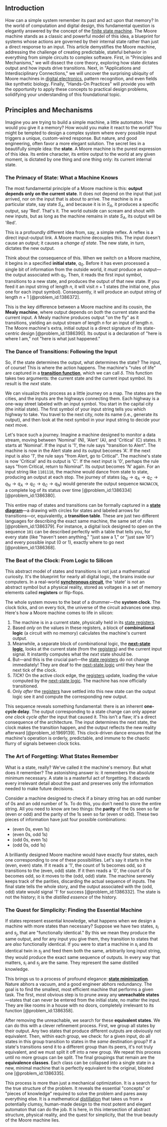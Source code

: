 ## Introduction
How can a simple system remember its past and act upon that memory? In the world of computation and digital design, this fundamental question is elegantly answered by the concept of the [finite state machine](@article_id:171365). The Moore machine stands as a classic and powerful model of this idea, a blueprint for systems whose actions are governed by their internal state rather than just a direct response to an input. This article demystifies the Moore machine, addressing the challenge of creating predictable, stateful behavior in everything from simple circuits to complex software. First, in "Principles and Mechanisms," we will dissect the core theory, exploring how state dictates output and how inputs drive transitions. Next, in "Applications and Interdisciplinary Connections," we will uncover the surprising ubiquity of Moore machines in [digital electronics](@article_id:268585), pattern recognition, and even fields like synthetic biology. Finally, "Hands-On Practices" will provide you with the opportunity to apply these concepts to practical design problems, solidifying your understanding of this foundational topic.

## Principles and Mechanisms

Imagine you are trying to build a simple machine, a little automaton. How would you give it a memory? How would you make it react to the world? You might be tempted to design a complex system where every possible input triggers a unique, custom-wired response. But nature, and good engineering, often favor a more elegant solution. The secret lies in a beautifully simple idea: the **state**. A Moore machine is the purest expression of this idea. Its entire character, its entire output to the world at any given moment, is dictated by one thing and one thing only: its current internal state.

### The Primacy of State: What a Machine Knows

The most fundamental principle of a Moore machine is this: **output depends only on the current state**. It does not depend on the input that just arrived, nor on the input that is about to arrive. The machine is in a particular state, say state $S_A$, and because it is in $S_A$, it produces a specific output, say 'Red'. That's it. The world outside can scream and shout with new inputs, but as long as the machine remains in state $S_A$, its output will be 'Red'.

This is a profoundly different idea from, say, a simple reflex. A reflex is a direct input-output link. A Moore machine decouples this. The input doesn't cause an output; it causes a *change of state*. The new state, in turn, dictates the new output.

Think about the consequence of this. When we switch on a Moore machine, it begins in a specified **initial state**, $q_0$. Before it has even processed a single bit of information from the outside world, it *must* produce an output—the output associated with $q_0$. Then, it reads the first input symbol, transitions to a new state, and produces the output of that new state. If you feed it an input string of length $n$, it will visit $n+1$ states (the initial one, plus one for each input symbol). Consequently, it will produce an output string of length $n+1$ [@problem_id:1386372].

This is the key difference between a Moore machine and its cousin, the **Mealy machine**, where output depends on *both* the current state and the current input. A Mealy machine produces output "on the fly" as it transitions, yielding an output stream of length $n$ for an input of length $n$. The Moore machine's extra, initial output is a direct signature of its state-centric design [@problem_id:1386390]. Its output is a declaration of "here is where I am," not "here is what just happened."

### The Dance of Transitions: Following the Input

So, if the state determines the output, what determines the state? The input, of course! This is where the action happens. The machine's "rules of life" are captured in a **[transition function](@article_id:266057)**, which we can call $\delta$. This function takes two arguments: the current state and the current input symbol. Its result is the *next* state.

We can visualize this process as a little journey on a map. The states are the cities, and the inputs are the highways connecting them. Each highway is a one-way street labeled with an input symbol. You start in the capital city (the initial state). The first symbol of your input string tells you which highway to take. You travel to the next city, note its name (i.e., generate its output), and then look at the next symbol in your input string to decide your next move.

Let's trace such a journey. Imagine a machine designed to monitor a data stream, moving between 'Nominal' (N), 'Alert' (A), and 'Critical' (C) states. It starts at 'Nominal'. If the input is '1', the rule says "transition to Alert". The machine is now in the Alert state and its output becomes 'A'. If the next input is also '1', the rule says "from Alert, go to Critical". The machine's state is now 'Critical' and its output is 'C'. If the next input is '0', perhaps the rule says "from Critical, return to Nominal". Its output becomes 'N' again. For an input string like `1101110`, the machine would dance from state to state, producing an output at each stop. The journey of states ($q_N \to q_A \to q_C \to q_N \to q_A \to q_C \to q_C \to q_N$) would generate the output sequence `NACNACCN`, a complete log of its status over time [@problem_id:1386334] [@problem_id:1386380].

This entire map of states and transitions can be formally captured in a **[state diagram](@article_id:175575)**—a drawing with circles for states and labeled arrows for transitions—or, equivalently, a **transition table**. These are just two different languages for describing the exact same machine, the same set of rules [@problem_id:1386379]. For instance, a digital lock designed to open on the sequence `101` can be described perfectly with a table that tells you, for every state (like "haven't seen anything," "just saw a 1," or "just saw 10") and every possible input (0 or 1), exactly where to go next [@problem_id:1386368].

### The Beat of the Clock: From Logic to Silicon

This abstract model of states and transitions is not just a mathematical curiosity. It's the blueprint for nearly all digital logic, the brains inside our computers. In a real-world **[synchronous circuit](@article_id:260142)**, the 'state' is not an abstract symbol but a physical reality, stored as voltages in a set of memory elements called **registers** or flip-flops.

The whole system moves to the beat of a drummer—the **system clock**. The clock ticks, and on every tick, the universe of the circuit advances one step. Here's how a Moore machine comes to life in silicon:
1.  The machine is in a current state, physically held in its [state registers](@article_id:176973).
2.  Based *only* on the values in these registers, a block of **combinational logic** (a circuit with no memory) calculates the machine's current output.
3.  Meanwhile, a separate block of combinational logic, the **[next-state logic](@article_id:164372)**, looks at the current state (from the [registers](@article_id:170174)) and the current input signal. It instantly computes what the *next* state should be.
4.  But—and this is the crucial part—the [state registers](@article_id:176973) do not change immediately! They are deaf to the [next-state logic](@article_id:164372) until they hear the next tick of the clock.
5.  *TICK!* On the active clock edge, the [registers](@article_id:170174) update, loading the value computed by the [next-state logic](@article_id:164372). The machine has now officially transitioned.
6.  Only *after* the [registers](@article_id:170174) have settled into this new state can the output logic see it and compute the corresponding new output.

This sequence reveals something fundamental: there is an inherent **one-cycle delay**. The output corresponding to a state change can only appear *one clock cycle after* the input that caused it. This isn't a flaw; it's a direct consequence of the architecture. The input determines the next state, the clock makes the transition happen, and the output reflects the new reality afterward [@problem_id:1969139]. This clock-driven dance ensures that the machine's operation is orderly, predictable, and immune to the chaotic flurry of signals between clock ticks.

### The Art of Forgetting: What States Remember

What is a state, really? We've called it the machine's memory. But what does it remember? The astonishing answer is: it remembers the absolute minimum necessary. A state is a masterful act of forgetting. It discards every irrelevant detail about the past and preserves only the information needed to make future decisions.

Consider a machine designed to check if a binary string has an odd number of 0s and an odd number of 1s. To do this, you don't need to store the entire string. All you need to know are two things: the **parity** of the 0s seen so far (even or odd) and the parity of the 1s seen so far (even or odd). These two pieces of information have just four possible combinations:
- (even 0s, even 1s)
- (even 0s, odd 1s)
- (odd 0s, even 1s)
- (odd 0s, odd 1s)

A brilliantly designed Moore machine would have exactly four states, each one corresponding to one of these possibilities. Let's say it starts in the (even, even) state. If it reads a '1', the count of 1s becomes odd, so it transitions to the (even, odd) state. If it then reads a '0', the count of 0s becomes odd, so it moves to the (odd, odd) state. The machine serenely keeps track of the parities, discarding the actual sequence of inputs. The final state tells the whole story, and the output associated with the (odd, odd) state would signal '1' for success [@problem_id:1386332]. The state is not the history; it is the *distilled essence* of the history.

### The Quest for Simplicity: Finding the Essential Machine

If states represent essential knowledge, what happens when we design a machine with more states than necessary? Suppose we have two states, $s_i$ and $s_j$, that are "functionally identical." By this we mean they produce the same output, and for any input you give them, they transition to states that are *also* functionally identical. If you were to start a machine in $s_i$ and its identical twin in $s_j$ and feed them both the same, arbitrarily long input string, they would produce the exact same sequence of outputs. In every way that matters, $s_i$ and $s_j$ are the same. They represent the same distilled knowledge.

This brings us to a process of profound elegance: **[state minimization](@article_id:272733)**. Nature abhors a vacuum, and a good engineer abhors redundancy. The goal is to find the smallest, most efficient machine that performs a given task. The first, most obvious step is to prune away any **unreachable states**—states that can never be entered from the initial state, no matter the input. They are like rooms in a house with no doors, completely irrelevant to its function [@problem_id:1386358].

After removing the unreachable, we search for these **equivalent states**. We can do this with a clever refinement process. First, we group all states by their output. Any two states that produce different outputs are obviously not equivalent. Then, within each group, we check: for a given input, do all states in this group transition to states in the *same* destination group? If a state's transitions send it to a different group than its peers, it's not truly equivalent, and we must split it off into a new group. We repeat this process until no more groups can be split. The final groupings that remain are the **equivalence classes**. Each class can be collapsed into a single state in a new, minimal machine that is perfectly equivalent to the original, bloated one [@problem_id:1386335].

This process is more than just a mechanical optimization. It is a search for the true structure of the problem. It reveals the essential "concepts" or "pieces of knowledge" required to solve the problem and pares away everything else. It is a mathematical [distillation](@article_id:140166) that takes us from a potentially clumsy, human-made design to the most potent and elegant automaton that can do the job. It is here, in this intersection of abstract structure, physical reality, and the quest for simplicity, that the true beauty of the Moore machine lies.